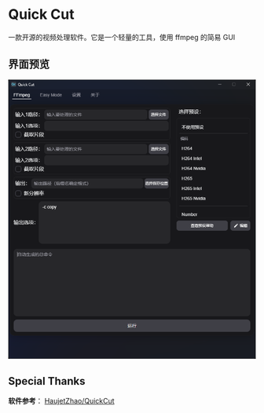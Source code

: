 # Quick Cut

一款开源的视频处理软件。它是一个轻量的工具，使用 ffmpeg 的简易 GUI

## 界面预览

<img src="assets/image.png" />

## Special Thanks

**软件参考**： [HaujetZhao/QuickCut](https://github.com/HaujetZhao/QuickCut)

